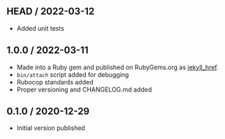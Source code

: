 ## HEAD / 2022-03-12
  * Added unit tests

## 1.0.0 / 2022-03-11
  * Made into a Ruby gem and published on RubyGems.org as [jekyll_href](https://rubygems.org/gems/jekyll_href).
  * `bin/attach` script added for debugging
  * Rubocop standards added
  * Proper versioning and CHANGELOG.md added

## 0.1.0 / 2020-12-29
  * Initial version published
